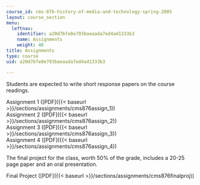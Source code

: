 ```yaml
---
course_id: cms-876-history-of-media-and-technology-spring-2005
layout: course_section
menu:
  leftnav:
    identifier: a20d76fe8e793baeaada7ed4ad1333b3
    name: Assignments
    weight: 40
title: Assignments
type: course
uid: a20d76fe8e793baeaada7ed4ad1333b3

---
```


Students are expected to write short response papers on the course readings.

Assignment 1 ([PDF]({{< baseurl >}}/sections/assignments/cms876assign_1))  
Assignment 2 ([PDF]({{< baseurl >}}/sections/assignments/cms876assign_2))  
Assignment 3 ([PDF]({{< baseurl >}}/sections/assignments/cms876assign_3))  
Assignment 4 ([PDF]({{< baseurl >}}/sections/assignments/cms876assign_4))

The final project for the class, worth 50% of the grade, includes a 20-25 page paper and an oral presentation.

Final Project ([PDF]({{< baseurl >}}/sections/assignments/cms876finalproj))